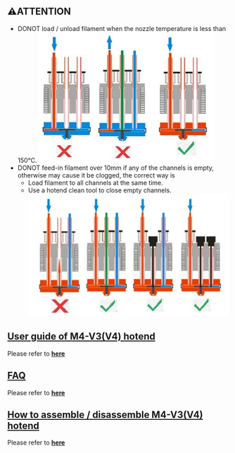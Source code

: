 ## :warning:ATTENTION
+ DONOT load / unload filament when the nozzle temperature is less than 150℃.
![](use_1.jpg)
+ DONOT feed-in filament over 10mm if any of the channels is empty, otherwise may cause it be clogged, the correct way is
	+ Load filament to all channels at the same time.  
	+ Use a hotend clean tool to close empty channels.  
![](use_2.jpg)

## [User guide of M4-V3(V4) hotend](userguide.md)
Please refer to [**here**](userguide.md)

## [FAQ](FAQ.md)
Please refer to [**here**](FAQ.md)

## [How to assemble / disassemble M4-V3(V4) hotend](assemble.md)
Please refer to [**here**](assemble.md)
